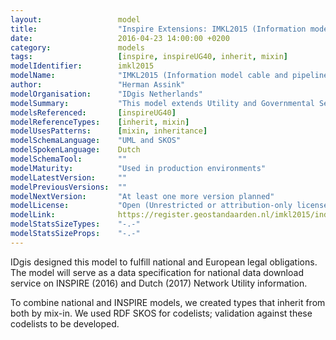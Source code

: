 ```yaml
---
layout:                 model
title:                  "Inspire Extensions: IMKL2015 (Information model cable and pipelines)"
date:                   2016-04-23 14:00:00 +0200
category:               models
tags:                   [inspire, inspireUG40, inherit, mixin]
modelIdentifier:        imkl2015
modelName:              "IMKL2015 (Information model cable and pipelines)"
author:                 "Herman Assink"
modelOrganisation:      "IDgis Netherlands"
modelSummary:           "This model extends Utility and Governmental Services for provision of download service on INSPIRE (2016) and Dutch (2017) Network Utility information"
modelsReferenced:       [inspireUG40]
modelReferenceTypes:    [inherit, mixin]
modelUsesPatterns:      [mixin, inheritance]
modelSchemaLanguage:    "UML and SKOS"
modelSpokenLanguage:    Dutch
modelSchemaTool:        ""
modelMaturity:          "Used in production environments"
modelLatestVersion:     ""
modelPreviousVersions:  ""
modelNextVersion:       "At least one more version planned"
modelLicense:           "Open (Unrestricted or attribution-only licenses such as CC-BY, BSD or Apache)"
modelLink:              https://register.geostandaarden.nl/imkl2015/index.html
modelStatsSizeTypes:    "-.-"
modelStatsSizeProps:    "-.-"
---
```


IDgis designed this model to fulfill national and European legal obligations. The model will serve as a data specification for national data download service on INSPIRE (2016) and Dutch (2017) Network Utility information.
 
To combine national and INSPIRE models, we created types that inherit from both by mix-in. We used RDF SKOS for codelists; validation against these codelists to be developed.